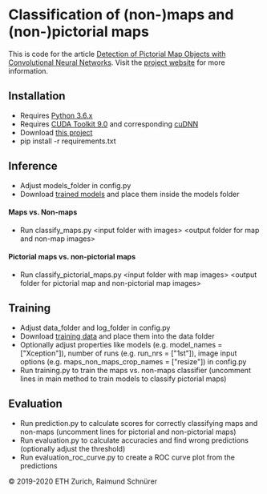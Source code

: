 # Classification of (non-)maps and (non-)pictorial maps

This is code for the article [Detection of Pictorial Map Objects with Convolutional Neural Networks](https://doi.org/10.1080/00087041.2020.1738112). Visit the [project website](http://narrat3d.ethz.ch/detection-of-pictorial-map-objects-with-cnns/) for more information.

## Installation

* Requires [Python 3.6.x](https://www.python.org/downloads/)
* Requires [CUDA Toolkit 9.0](https://developer.nvidia.com/cuda-downloads) and corresponding [cuDNN](https://developer.nvidia.com/rdp/cudnn-download)
* Download [this project](https://gitlab.ethz.ch/sraimund/pictorial-maps-keras/-/archive/master/pictorial-maps-keras-master.zip)
* pip install -r requirements.txt


## Inference

* Adjust models_folder in config.py
* Download [trained models](https://ikgftp.ethz.ch/?u=uTyy&p=7dbt&path=/pictorial_maps_keras_models.zip) and place them inside the models folder

#### Maps vs. Non-maps
* Run classify_maps.py \<input folder with images> \<output folder for map and non-map images>

#### Pictorial maps vs. non-pictorial maps
* Run classify_pictorial_maps.py \<input folder with map images> \<output folder for pictorial map and non-pictorial map images>


## Training

* Adjust data_folder and log_folder in config.py
* Download [training data](https://ikgftp.ethz.ch/?u=bFup&p=fR7C&path=/pictorial_maps_keras_data.zip) and place them into the data folder
* Optionally adjust properties like models (e.g. model_names = ["Xception"]), number of runs (e.g. run_nrs = ["1st"]), image input options (e.g. maps_non_maps_crop_names = ["resize"]) in config.py
* Run training.py to train the maps vs. non-maps classifier (uncomment lines in main method to train models to classify pictorial maps)


## Evaluation

* Run prediction.py to calculate scores for correctly classifying maps and non-maps (uncomment lines for pictorial and non-pictorial maps)
* Run evaluation.py to calculate accuracies and find wrong predictions (optionally adjust the threshold)
* Run evaluation_roc_curve.py to create a ROC curve plot from the predictions


© 2019-2020 ETH Zurich, Raimund Schnürer
